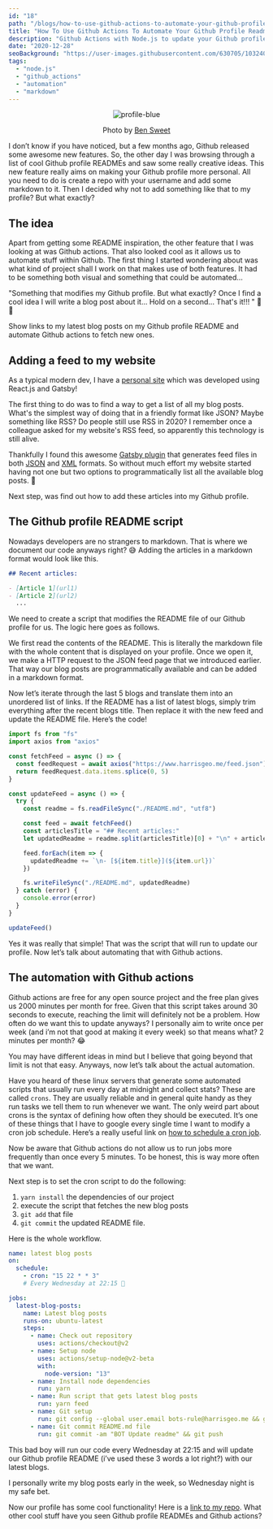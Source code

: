```yaml
---
id: "18"
path: "/blogs/how-to-use-github-actions-to-automate-your-github-profile-readme-with-your-latest-blog-posts"
title: "How To Use Github Actions To Automate Your Github Profile Readme With Your Latest Blog Posts"
description: "Github Actions with Node.js to update your Github profile README"
date: "2020-12-28"
seoBackground: "https://user-images.githubusercontent.com/630705/103240611-b8183800-4948-11eb-8028-76b541799bca.jpg"
tags:
  - "node.js"
  - "github_actions"
  - "automation"
  - "markdown"
---
```


<p align="center">
  <img src="https://user-images.githubusercontent.com/630705/103240611-b8183800-4948-11eb-8028-76b541799bca.jpg" alt="profile-blue"></img>
  <p align="center">
    Photo by <a href="https://unsplash.com/@benjaminsweet?utm_source=unsplash&amp;utm_medium=referral&amp;utm_content=creditCopyText" target=”_blank” rel="noopener noreferrer">Ben Sweet</a>
  </p>
</p>


I don’t know if you have noticed, but a few months ago, Github released some awesome new features. So, the other day I was browsing through a list of cool Github profile READMEs and saw some really creative ideas. This new feature really aims on making your Github profile more personal. All you need to do is create a repo with your username and add some markdown to it. Then I decided why not to add something like that to my profile? But what exactly?

## The idea

Apart from getting some README inspiration, the other feature that I was looking at was Github actions. That also looked cool as it allows us to automate stuff within Github. The first thing I started wondering about was what kind of project shall I work on that makes use of both features. It had to be something both visual and something that could be automated...

"Something that modifies my Github profile. But what exactly? Once I find a cool idea I will write a blog post about it... Hold on a second... That's it!!! " 🤔💡

Show links to my latest blog posts on my Github profile README and automate Github actions to fetch new ones.

## Adding a feed to my website

As a typical modern dev, I have a <a href="https://harrisgeo.me" target=”_blank” rel="noopener noreferrer">personal site</a> which was developed using React.js and Gatsby!

The first thing to do was to find a way to get a list of all my blog posts. What's the simplest way of doing that in a friendly format like JSON? Maybe something like RSS? Do people still use RSS in 2020? I remember once a colleague asked for my website's RSS feed, so apparently this technology is still alive.

Thankfully I found this awesome <a href="https://www.gatsbyjs.com/plugins/gatsby-plugin-feed-generator/" target=”_blank” rel="noopener noreferrer">Gatsby plugin</a> that generates feed files in both <a href="https://www.harrisgeo.me/feed.json" target=”_blank” rel="noopener noreferrer">JSON</a> and <a href="https://www.harrisgeo.me/feed.xml" target=”_blank” rel="noopener noreferrer">XML</a> formats. So without much effort my website started having not one but two options to programmatically list all the available blog posts. 🙌

Next step, was find out how to add these articles into my Github profile.

## The Github profile README script

Nowadays developers are no strangers to markdown. That is where we document our code anyways right? 😅 Adding the articles in a markdown format would look like this.

```markdown
## Recent articles:

- [Article 1](url1)
- [Article 2](url2)
  ...
```

We need to create a script that modifies the README file of our Github profile for us. The logic here goes as follows.

We first read the contents of the README. This is literally the markdown file with the whole content that is displayed on your profile. Once we open it, we make a HTTP request to the JSON feed page that we introduced earlier. That way our blog posts are programmatically available and can be added in a markdown format.

Now let’s iterate through the last 5 blogs and translate them into an unordered list of links. If the README has a list of latest blogs, simply trim everything after the recent blogs title. Then replace it with the new feed and update the README file. Here’s the code!

```jsx
import fs from "fs"
import axios from "axios"

const fetchFeed = async () => {
  const feedRequest = await axios("https://www.harrisgeo.me/feed.json")
  return feedRequest.data.items.splice(0, 5)
}

const updateFeed = async () => {
  try {
    const readme = fs.readFileSync("./README.md", "utf8")

    const feed = await fetchFeed()
    const articlesTitle = "## Recent articles:"
    let updatedReadme = readme.split(articlesTitle)[0] + "\n" + articlesTitle

    feed.forEach(item => {
      updatedReadme += `\n- [${item.title}](${item.url})`
    })

    fs.writeFileSync("./README.md", updatedReadme)
  } catch (error) {
    console.error(error)
  }
}

updateFeed()
```

Yes it was really that simple! That was the script that will run to update our profile. Now let’s talk about automating that with Github actions.

## The automation with Github actions

Github actions are free for any open source project and the free plan gives us 2000 minutes per month for free. Given that this script takes around 30 seconds to execute, reaching the limit will definitely not be a problem. How often do we want this to update anyways? I personally aim to write once per week (and i’m not that good at making it every week) so that means what? 2 minutes per month? 😂

You may have different ideas in mind but I believe that going beyond that limit is not that easy. Anyways, now let’s talk about the actual automation.

Have you heard of these linux servers that generate some automated scripts that usually run every day at midnight and collect stats? These are called `crons`. They are usually reliable and in general quite handy as they run tasks we tell them to run whenever we want. The only weird part about crons is the syntax of defining how often they should be executed. It’s one of these things that I have to google every single time I want to modify a cron job schedule. Here’s a really useful link on <a href="https://crontab.guru/" target=”_blank” rel="noopener noreferrer">how to schedule a cron job</a>.

Now be aware that Github actions do not allow us to run jobs more frequently than once every 5 minutes. To be honest, this is way more often that we want.

Next step is to set the cron script to do the following:

1. `yarn install` the dependencies of our project
2. execute the script that fetches the new blog posts
3. `git add` that file
4. `git commit` the updated README file.

Here is the whole workflow.

```yaml
name: latest blog posts
on:
  schedule:
    - cron: "15 22 * * 3"
    # Every Wednesday at 22:15 👻

jobs:
  latest-blog-posts:
    name: Latest blog posts
    runs-on: ubuntu-latest
    steps:
      - name: Check out repository
        uses: actions/checkout@v2
      - name: Setup node
        uses: actions/setup-node@v2-beta
        with:
          node-version: "13"
      - name: Install node dependencies
        run: yarn
      - name: Run script that gets latest blog posts
        run: yarn feed
      - name: Git setup
        run: git config --global user.email bots-rule@harrisgeo.me && git config --global user.name readme-bot
      - name: Git commit README.md file
        run: git commit -am "BOT Update readme" && git push
```

This bad boy will run our code every Wednesday at 22:15 and will update our Github profile README (i’ve used these 3 words a lot right?) with our latest blogs.

I personally write my blog posts early in the week, so Wednesday night is my safe bet.

Now our profile has some cool functionality! Here is a <a href="https://github.com/harrisgeo88/harrisgeo88" target=”_blank” rel="noopener noreferrer">link to my repo</a>. What other cool stuff have you seen Github profile READMEs and Github actions?
